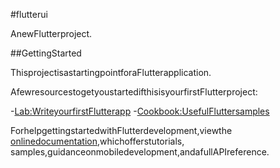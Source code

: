 #flutterui

AnewFlutterproject.

##GettingStarted

ThisprojectisastartingpointforaFlutterapplication.

AfewresourcestogetyoustartedifthisisyourfirstFlutterproject:

-[Lab:WriteyourfirstFlutterapp](https://docs.flutter.dev/get-started/codelab)
-[Cookbook:UsefulFluttersamples](https://docs.flutter.dev/cookbook)

ForhelpgettingstartedwithFlutterdevelopment,viewthe
[onlinedocumentation](https://docs.flutter.dev/),whichofferstutorials,
samples,guidanceonmobiledevelopment,andafullAPIreference.
